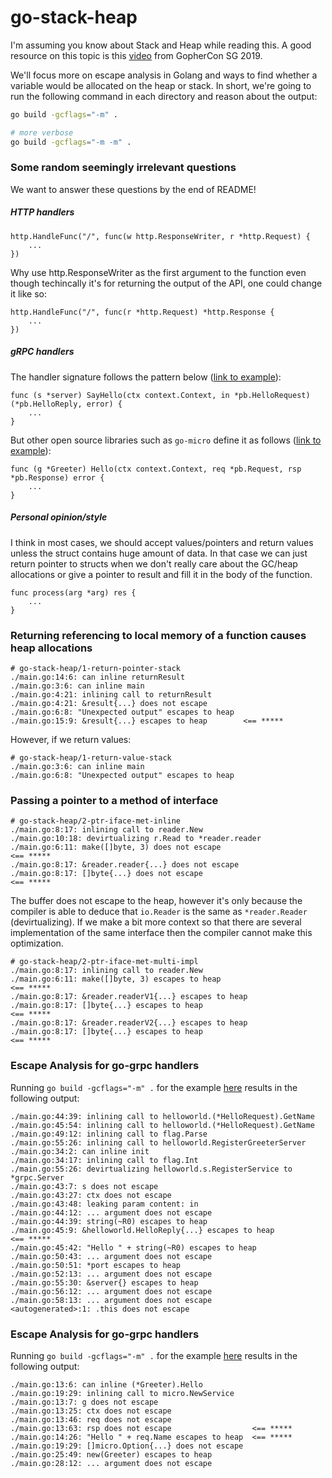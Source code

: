 # go-stack-heap

I'm assuming you know about Stack and Heap while reading this.
A good resource on this topic is this [video](https://www.youtube.com/watch?v=ZMZpH4yT7M0) from GopherCon SG 2019.

We'll focus more on escape analysis in Golang and ways to find whether a variable
would be allocated on the heap or stack. In short, we're going to run the following
command in each directory and reason about the output:

```bash
go build -gcflags="-m" .

# more verbose
go build -gcflags="-m -m" .
```

### Some random seemingly irrelevant questions

We want to answer these questions by the end of README!

##### HTTP handlers
```golang
http.HandleFunc("/", func(w http.ResponseWriter, r *http.Request) {
	...
})
```

Why use http.ResponseWriter as the first argument to the function even though techincally
it's for returning the output of the API, one could change it like so:
```golang
http.HandleFunc("/", func(r *http.Request) *http.Response {
	...
})
```

##### gRPC handlers
The handler signature follows the pattern below ([link to example](https://github.com/grpc/grpc-go/blob/master/examples/helloworld/greeter_server/main.go)):

```golang
func (s *server) SayHello(ctx context.Context, in *pb.HelloRequest) (*pb.HelloReply, error) {
	...
}
```

But other open source libraries such as `go-micro` define it as follows ([link to example](https://github.com/asim/go-micro/blob/master/examples/helloworld/main.go)):

```golang
func (g *Greeter) Hello(ctx context.Context, req *pb.Request, rsp *pb.Response) error {
	...
}
```

##### Personal opinion/style
I think in most cases, we should accept values/pointers and return values unless the struct 
contains huge amount of data. In that case we can just return pointer to structs when we don't really care about the GC/heap allocations or give a pointer to result and fill it in the body
of the function.

```golang
func process(arg *arg) res {
    ...
}
```

### Returning referencing to local memory of a function causes heap allocations

```
# go-stack-heap/1-return-pointer-stack
./main.go:14:6: can inline returnResult
./main.go:3:6: can inline main
./main.go:4:21: inlining call to returnResult
./main.go:4:21: &result{...} does not escape
./main.go:6:8: "Unexpected output" escapes to heap
./main.go:15:9: &result{...} escapes to heap        <== *****
```

However, if we return values:

```
# go-stack-heap/1-return-value-stack
./main.go:3:6: can inline main
./main.go:6:8: "Unexpected output" escapes to heap
```

### Passing a pointer to a method of interface

```
# go-stack-heap/2-ptr-iface-met-inline
./main.go:8:17: inlining call to reader.New
./main.go:10:18: devirtualizing r.Read to *reader.reader
./main.go:6:11: make([]byte, 3) does not escape                        <== *****
./main.go:8:17: &reader.reader{...} does not escape
./main.go:8:17: []byte{...} does not escape                            <== *****
```

The buffer does not escape to the heap, however it's only because the compiler is able
to deduce that `io.Reader` is the same as `*reader.Reader` (devirtualizing). If we make
a bit more context so that there are several implementation of the same interface
then the compiler cannot make this optimization.

```
# go-stack-heap/2-ptr-iface-met-multi-impl
./main.go:8:17: inlining call to reader.New
./main.go:6:11: make([]byte, 3) escapes to heap                            <== *****
./main.go:8:17: &reader.readerV1{...} escapes to heap
./main.go:8:17: []byte{...} escapes to heap                                <== *****
./main.go:8:17: &reader.readerV2{...} escapes to heap
./main.go:8:17: []byte{...} escapes to heap                                <== *****
```

### Escape Analysis for go-grpc handlers
Running `go build -gcflags="-m" .` for the example [here](https://github.com/grpc/grpc-go/tree/master/examples/helloworld/greeter_server) results in the following output:

```
./main.go:44:39: inlining call to helloworld.(*HelloRequest).GetName
./main.go:45:54: inlining call to helloworld.(*HelloRequest).GetName
./main.go:49:12: inlining call to flag.Parse
./main.go:55:26: inlining call to helloworld.RegisterGreeterServer
./main.go:34:2: can inline init
./main.go:34:17: inlining call to flag.Int
./main.go:55:26: devirtualizing helloworld.s.RegisterService to *grpc.Server
./main.go:43:7: s does not escape
./main.go:43:27: ctx does not escape
./main.go:43:48: leaking param content: in
./main.go:44:12: ... argument does not escape
./main.go:44:39: string(~R0) escapes to heap
./main.go:45:9: &helloworld.HelloReply{...} escapes to heap                     <== *****
./main.go:45:42: "Hello " + string(~R0) escapes to heap
./main.go:50:43: ... argument does not escape
./main.go:50:51: *port escapes to heap
./main.go:52:13: ... argument does not escape
./main.go:55:30: &server{} escapes to heap
./main.go:56:12: ... argument does not escape
./main.go:58:13: ... argument does not escape
<autogenerated>:1: .this does not escape
```

### Escape Analysis for go-grpc handlers
Running `go build -gcflags="-m" .` for the example [here](https://github.com/asim/go-micro/tree/master/examples/helloworld) results in the following output:

```
./main.go:13:6: can inline (*Greeter).Hello
./main.go:19:29: inlining call to micro.NewService
./main.go:13:7: g does not escape
./main.go:13:25: ctx does not escape
./main.go:13:46: req does not escape
./main.go:13:63: rsp does not escape                  <== *****
./main.go:14:26: "Hello " + req.Name escapes to heap  <== *****
./main.go:19:29: []micro.Option{...} does not escape
./main.go:25:49: new(Greeter) escapes to heap
./main.go:28:12: ... argument does not escape
```
